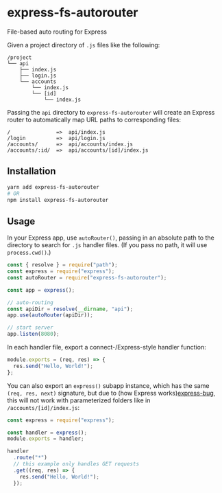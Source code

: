 # express-fs-autorouter
File-based auto routing for Express

Given a project directory of `.js` files like the following:

``` text
/project
└── api
    ├── index.js
    ├── login.js
    └── accounts
        └── index.js
        └── [id]
            └── index.js
```

Passing the `api` directory to `express-fs-autorouter` will create an Express
router to automatically map URL paths to corresponding files:

``` text
/               =>  api/index.js
/login          =>  api/login.js
/accounts/      =>  api/accounts/index.js
/accounts/:id/  =>  api/accounts/[id]/index.js
```

## Installation

``` sh
yarn add express-fs-autorouter
# OR
npm install express-fs-autorouter
```

## Usage

In your Express app, use `autoRouter()`, passing in an absolute path to the
directory to search for `.js` handler files. (If you pass no path, it will use
`process.cwd()`.)

``` js
const { resolve } = require("path");
const express = require("express");
const autoRouter = require("express-fs-autorouter");

const app = express();

// auto-routing
const apiDir = resolve(__dirname, "api");
app.use(autoRouter(apiDir));

// start server
app.listen(8080);
```

In each handler file, export a connect-/Express-style handler function:

``` js
module.exports = (req, res) => {
  res.send("Hello, World!");
};
```

You can also export an `express()` subapp instance, which has the same
`(req, res, next)` signature, but due to (how Express works)[express-bug], this
will not work with parameterized folders like in `/accounts/[id]/index.js`:

[express-bug]: https://github.com/expressjs/express/issues/696

``` js
const express = require("express");

const handler = express();
module.exports = handler;

handler
  .route("*")
  // this example only handles GET requests
  .get((req, res) => {
    res.send("Hello, World!");
  });
```
